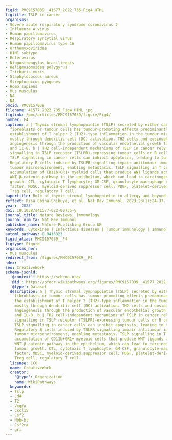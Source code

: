 ```yaml
---
figid: PMC9157039__41577_2022_735_Fig4_HTML
figtitle: TSLP in cancer
organisms:
- Severe acute respiratory syndrome coronavirus 2
- Influenza A virus
- Human papillomavirus
- Respiratory syncytial virus
- Human papillomavirus type 16
- Orthomyxoviridae
- H1N1 subtype
- Enterovirus
- Nippostrongylus brasiliensis
- Heligmosomoides polygyrus
- Trichuris muris
- Staphylococcus aureus
- Streptococcus pyogenes
- Homo sapiens
- Mus musculus
- NA
- NA
pmcid: PMC9157039
filename: 41577_2022_735_Fig4_HTML.jpg
figlink: /pmc/articles/PMC9157039/figure/Fig4/
number: F4
caption: a | Thymic stromal lymphopoietin (TSLP) secreted by either cancer-associated
  fibroblasts or tumour cells has tumour-promoting effects predominantly through the
  establishment of T helper 2 (TH2)-type inflammation in the tumour microenvironment,
  mostly through dendritic cell (DC) activation. TH2 cells and eosinophils promote
  angiogenesis through the production of vascular endothelial growth factor (VEGF)
  and IL-8. b | TH2 cell-independent mechanisms of TSLP in cancer rely on TSLP-induced
  signalling in TSLP receptor (TSLPR)-expressing tumour cells or B cell precursors.
  TSLP signalling in cancer cells can inhibit apoptosis, leading to tumour progression.
  Regulatory B cells induced by TSLPR signalling impair antitumour immunity in the
  tumour microenvironment, enabling metastasis. TSLP signalling in T cells prevents
  accumulation of CD11b+GR1+ myeloid cells that produce WNT ligands activating the
  WNT–β-catenin pathway in the epithelium, which can lead to carcinogenesis and tumour
  growth. CTL, cytotoxic T lymphocyte; GM-CSF, granulocyte-macrophage colony-stimulating
  factor; MDSC, myeloid-derived suppressor cell; PDGF, platelet-derived growth factor;
  Treg cell, regulatory T cell.
papertitle: Role of thymic stromal lymphopoietin in allergy and beyond.
reftext: Risa Ebina-Shibuya, et al. Nat Rev Immunol. 2023;23(1):24-37.
year: '2023'
doi: 10.1038/s41577-022-00735-y
journal_title: Nature Reviews. Immunology
journal_nlm_ta: Nat Rev Immunol
publisher_name: Nature Publishing Group UK
keywords: Cytokines | Infectious diseases | Tumour immunology | Immunological disorders
automl_pathway: 0.9416323
figid_alias: PMC9157039__F4
figtype: Figure
organisms_ner:
- Mus musculus
redirect_from: /figures/PMC9157039__F4
ndex: ''
seo: CreativeWork
schema-jsonld:
  '@context': https://schema.org/
  '@id': https://pfocr.wikipathways.org/figures/PMC9157039__41577_2022_735_Fig4_HTML.html
  '@type': Dataset
  description: a | Thymic stromal lymphopoietin (TSLP) secreted by either cancer-associated
    fibroblasts or tumour cells has tumour-promoting effects predominantly through
    the establishment of T helper 2 (TH2)-type inflammation in the tumour microenvironment,
    mostly through dendritic cell (DC) activation. TH2 cells and eosinophils promote
    angiogenesis through the production of vascular endothelial growth factor (VEGF)
    and IL-8. b | TH2 cell-independent mechanisms of TSLP in cancer rely on TSLP-induced
    signalling in TSLP receptor (TSLPR)-expressing tumour cells or B cell precursors.
    TSLP signalling in cancer cells can inhibit apoptosis, leading to tumour progression.
    Regulatory B cells induced by TSLPR signalling impair antitumour immunity in the
    tumour microenvironment, enabling metastasis. TSLP signalling in T cells prevents
    accumulation of CD11b+GR1+ myeloid cells that produce WNT ligands activating the
    WNT–β-catenin pathway in the epithelium, which can lead to carcinogenesis and
    tumour growth. CTL, cytotoxic T lymphocyte; GM-CSF, granulocyte-macrophage colony-stimulating
    factor; MDSC, myeloid-derived suppressor cell; PDGF, platelet-derived growth factor;
    Treg cell, regulatory T cell.
  license: CC0
  name: CreativeWork
  creator:
    '@type': Organization
    name: WikiPathways
  keywords:
  - Tslp
  - Cd4
  - T2
  - Vegfa
  - Cxcl15
  - Csf2
  - Hbb-bt
  - Csf2ra
  - gri
---
```


